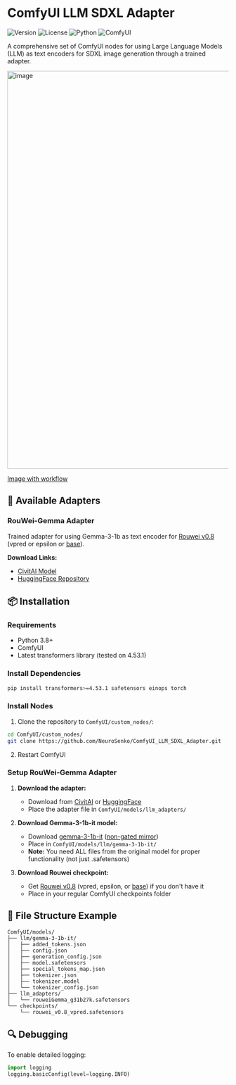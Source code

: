 # ComfyUI LLM SDXL Adapter

![Version](https://img.shields.io/badge/version-1.2.1-blue.svg)
![License](https://img.shields.io/badge/license-MIT-green.svg)
![Python](https://img.shields.io/badge/python-3.8+-blue.svg)
![ComfyUI](https://img.shields.io/badge/ComfyUI-compatible-orange.svg)

A comprehensive set of ComfyUI nodes for using Large Language Models (LLM) as text encoders for SDXL image generation through a trained adapter.

<img width="1803" height="904" alt="image" src="https://github.com/user-attachments/assets/e8e5f047-37e7-4f8b-9bbd-78d70e2a7d80" />

[Image with workflow](https://files.catbox.moe/om6tc4.png)


## 🎯 Available Adapters

### RouWei-Gemma Adapter 
Trained adapter for using Gemma-3-1b as text encoder for [Rouwei v0.8](https://civitai.com/models/950531) (vpred or epsilon or [base](https://huggingface.co/Minthy/RouWei-0.8/blob/main/rouwei_080_base_fp16.safetensors)).

**Download Links:**
- [CivitAI Model](https://civitai.com/models/1782437)
- [HuggingFace Repository](https://huggingface.co/Minthy/RouWei-Gemma)

## 📦 Installation

### Requirements
- Python 3.8+
- ComfyUI
- Latest transformers library (tested on 4.53.1)

### Install Dependencies
```bash
pip install transformers>=4.53.1 safetensors einops torch
```

### Install Nodes
1. Clone the repository to `ComfyUI/custom_nodes/`:
```bash
cd ComfyUI/custom_nodes/
git clone https://github.com/NeuroSenko/ComfyUI_LLM_SDXL_Adapter.git
```

2. Restart ComfyUI

### Setup RouWei-Gemma Adapter

1. **Download the adapter:**
   - Download from [CivitAI](https://civitai.com/models/1782437) or [HuggingFace](https://huggingface.co/Minthy/RouWei-Gemma)
   - Place the adapter file in `ComfyUI/models/llm_adapters/`

2. **Download Gemma-3-1b-it model:**
   - Download [gemma-3-1b-it](https://huggingface.co/google/gemma-3-1b-it) ([non-gated mirror](https://huggingface.co/unsloth/gemma-3-1b-it))
   - Place in `ComfyUI/models/llm/gemma-3-1b-it/`
   - **Note:** You need ALL files from the original model for proper functionality (not just .safetensors)

3. **Download Rouwei checkpoint:**
   - Get [Rouwei v0.8](https://civitai.com/models/950531) (vpred, epsilon, or [base](https://huggingface.co/Minthy/RouWei-0.8/blob/main/rouwei_080_base_fp16.safetensors)) if you don't have it
   - Place in your regular ComfyUI checkpoints folder

## 📁 File Structure Example

```
ComfyUI/models/
├── llm/gemma-3-1b-it/
│   ├── added_tokens.json
│   ├── config.json
│   ├── generation_config.json
│   ├── model.safetensors
│   ├── special_tokens_map.json
│   ├── tokenizer.json
│   ├── tokenizer.model
│   └── tokenizer_config.json
├── llm_adapters/
│   └── rouweiGemma_g31b27k.safetensors
└── checkpoints/
    └── rouwei_v0.8_vpred.safetensors
```

## 🔍 Debugging

To enable detailed logging:
```python
import logging
logging.basicConfig(level=logging.INFO)
```
